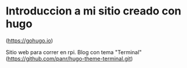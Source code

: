 # Introduccion a mi sitio creado con hugo

(https://gohugo.io)

Sitio web para correr en rpi. 
Blog con tema "Terminal" (https://github.com/panr/hugo-theme-terminal.git)
